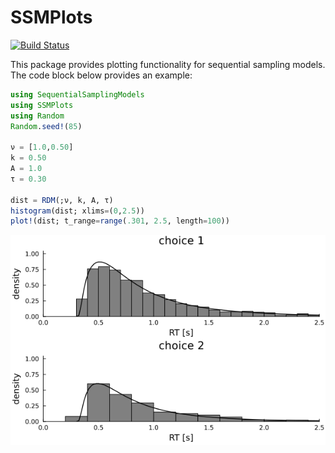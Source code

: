 # SSMPlots

[![Build Status](https://github.com/itsdfish/SSMPlots.jl/actions/workflows/CI.yml/badge.svg?branch=main)](https://github.com/itsdfish/SSMPlots.jl/actions/workflows/CI.yml?query=branch%3Amain)

This package provides plotting functionality for sequential sampling models. The code block below provides an example:

```julia 
using SequentialSamplingModels
using SSMPlots
using Random 
Random.seed!(85)

ν = [1.0,0.50]
k = 0.50
A = 1.0
τ = 0.30

dist = RDM(;ν, k, A, τ)
histogram(dist; xlims=(0,2.5))
plot!(dist; t_range=range(.301, 2.5, length=100))
```
<img src="resources/example.png" />